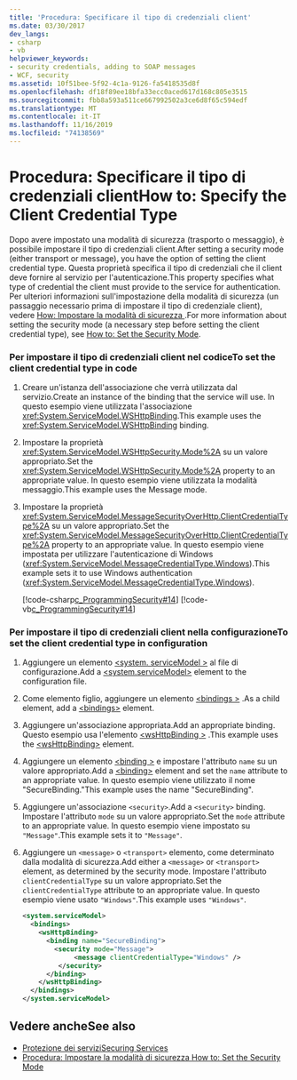 ```yaml
---
title: 'Procedura: Specificare il tipo di credenziali client'
ms.date: 03/30/2017
dev_langs:
- csharp
- vb
helpviewer_keywords:
- security credentials, adding to SOAP messages
- WCF, security
ms.assetid: 10f51bee-5f92-4c1a-9126-fa5418535d8f
ms.openlocfilehash: df18f89ee18bfa33ecc0aced617d168c805e3515
ms.sourcegitcommit: fbb8a593a511ce667992502a3ce6d8f65c594edf
ms.translationtype: MT
ms.contentlocale: it-IT
ms.lasthandoff: 11/16/2019
ms.locfileid: "74138569"
---
```

# <a name="how-to-specify-the-client-credential-type"></a><span data-ttu-id="1f9b1-102">Procedura: Specificare il tipo di credenziali client</span><span class="sxs-lookup"><span data-stu-id="1f9b1-102">How to: Specify the Client Credential Type</span></span>
<span data-ttu-id="1f9b1-103">Dopo avere impostato una modalità di sicurezza (trasporto o messaggio), è possibile impostare il tipo di credenziali client.</span><span class="sxs-lookup"><span data-stu-id="1f9b1-103">After setting a security mode (either transport or message), you have the option of setting the client credential type.</span></span> <span data-ttu-id="1f9b1-104">Questa proprietà specifica il tipo di credenziali che il client deve fornire al servizio per l'autenticazione.</span><span class="sxs-lookup"><span data-stu-id="1f9b1-104">This property specifies what type of credential the client must provide to the service for authentication.</span></span> <span data-ttu-id="1f9b1-105">Per ulteriori informazioni sull'impostazione della modalità di sicurezza (un passaggio necessario prima di impostare il tipo di credenziale client), vedere [How: Impostare la modalità di sicurezza ](how-to-set-the-security-mode.md).</span><span class="sxs-lookup"><span data-stu-id="1f9b1-105">For more information about setting the security mode (a necessary step before setting the client credential type), see [How to: Set the Security Mode](how-to-set-the-security-mode.md).</span></span>  
  
### <a name="to-set-the-client-credential-type-in-code"></a><span data-ttu-id="1f9b1-106">Per impostare il tipo di credenziali client nel codice</span><span class="sxs-lookup"><span data-stu-id="1f9b1-106">To set the client credential type in code</span></span>  
  
1. <span data-ttu-id="1f9b1-107">Creare un'istanza dell'associazione che verrà utilizzata dal servizio.</span><span class="sxs-lookup"><span data-stu-id="1f9b1-107">Create an instance of the binding that the service will use.</span></span> <span data-ttu-id="1f9b1-108">In questo esempio viene utilizzata l'associazione <xref:System.ServiceModel.WSHttpBinding>.</span><span class="sxs-lookup"><span data-stu-id="1f9b1-108">This example uses the <xref:System.ServiceModel.WSHttpBinding> binding.</span></span>  
  
2. <span data-ttu-id="1f9b1-109">Impostare la proprietà <xref:System.ServiceModel.WSHttpSecurity.Mode%2A> su un valore appropriato.</span><span class="sxs-lookup"><span data-stu-id="1f9b1-109">Set the <xref:System.ServiceModel.WSHttpSecurity.Mode%2A> property to an appropriate value.</span></span> <span data-ttu-id="1f9b1-110">In questo esempio viene utilizzata la modalità messaggio.</span><span class="sxs-lookup"><span data-stu-id="1f9b1-110">This example uses the Message mode.</span></span>  
  
3. <span data-ttu-id="1f9b1-111">Impostare la proprietà <xref:System.ServiceModel.MessageSecurityOverHttp.ClientCredentialType%2A> su un valore appropriato.</span><span class="sxs-lookup"><span data-stu-id="1f9b1-111">Set the <xref:System.ServiceModel.MessageSecurityOverHttp.ClientCredentialType%2A> property to an appropriate value.</span></span> <span data-ttu-id="1f9b1-112">In questo esempio viene impostata per utilizzare l'autenticazione di Windows (<xref:System.ServiceModel.MessageCredentialType.Windows>).</span><span class="sxs-lookup"><span data-stu-id="1f9b1-112">This example sets it to use Windows authentication (<xref:System.ServiceModel.MessageCredentialType.Windows>).</span></span>  
  
     [!code-csharp[c_ProgrammingSecurity#14](../../../samples/snippets/csharp/VS_Snippets_CFX/c_programmingsecurity/cs/source.cs#14)]
     [!code-vb[c_ProgrammingSecurity#14](../../../samples/snippets/visualbasic/VS_Snippets_CFX/c_programmingsecurity/vb/source.vb#14)]  
  
### <a name="to-set-the-client-credential-type-in-configuration"></a><span data-ttu-id="1f9b1-113">Per impostare il tipo di credenziali client nella configurazione</span><span class="sxs-lookup"><span data-stu-id="1f9b1-113">To set the client credential type in configuration</span></span>  
  
1. <span data-ttu-id="1f9b1-114">Aggiungere un elemento [\<system. serviceModel >](../configure-apps/file-schema/wcf/system-servicemodel.md) al file di configurazione.</span><span class="sxs-lookup"><span data-stu-id="1f9b1-114">Add a [\<system.serviceModel>](../configure-apps/file-schema/wcf/system-servicemodel.md) element to the configuration file.</span></span>  
  
2. <span data-ttu-id="1f9b1-115">Come elemento figlio, aggiungere un elemento [\<bindings >](../configure-apps/file-schema/wcf/bindings.md) .</span><span class="sxs-lookup"><span data-stu-id="1f9b1-115">As a child element, add a [\<bindings>](../configure-apps/file-schema/wcf/bindings.md) element.</span></span>  
  
3. <span data-ttu-id="1f9b1-116">Aggiungere un'associazione appropriata.</span><span class="sxs-lookup"><span data-stu-id="1f9b1-116">Add an appropriate binding.</span></span> <span data-ttu-id="1f9b1-117">Questo esempio usa l'elemento [\<wsHttpBinding >](../configure-apps/file-schema/wcf/wshttpbinding.md) .</span><span class="sxs-lookup"><span data-stu-id="1f9b1-117">This example uses the [\<wsHttpBinding>](../configure-apps/file-schema/wcf/wshttpbinding.md) element.</span></span>  
  
4. <span data-ttu-id="1f9b1-118">Aggiungere un elemento [\<binding >](../configure-apps/file-schema/wcf/bindings.md) e impostare l'attributo `name` su un valore appropriato.</span><span class="sxs-lookup"><span data-stu-id="1f9b1-118">Add a [\<binding>](../configure-apps/file-schema/wcf/bindings.md) element and set the `name` attribute to an appropriate value.</span></span> <span data-ttu-id="1f9b1-119">In questo esempio viene utilizzato il nome "SecureBinding."</span><span class="sxs-lookup"><span data-stu-id="1f9b1-119">This example uses the name "SecureBinding".</span></span>  
  
5. <span data-ttu-id="1f9b1-120">Aggiungere un'associazione `<security>`.</span><span class="sxs-lookup"><span data-stu-id="1f9b1-120">Add a `<security>` binding.</span></span> <span data-ttu-id="1f9b1-121">Impostare l'attributo `mode` su un valore appropriato.</span><span class="sxs-lookup"><span data-stu-id="1f9b1-121">Set the `mode` attribute to an appropriate value.</span></span> <span data-ttu-id="1f9b1-122">In questo esempio viene impostato su `"Message"`.</span><span class="sxs-lookup"><span data-stu-id="1f9b1-122">This example sets it to `"Message"`.</span></span>  
  
6. <span data-ttu-id="1f9b1-123">Aggiungere un `<message>` o `<transport>` elemento, come determinato dalla modalità di sicurezza.</span><span class="sxs-lookup"><span data-stu-id="1f9b1-123">Add either a `<message>` or `<transport>` element, as determined by the security mode.</span></span> <span data-ttu-id="1f9b1-124">Impostare l'attributo `clientCredentialType` su un valore appropriato.</span><span class="sxs-lookup"><span data-stu-id="1f9b1-124">Set the `clientCredentialType` attribute to an appropriate value.</span></span> <span data-ttu-id="1f9b1-125">In questo esempio viene usato `"Windows"`.</span><span class="sxs-lookup"><span data-stu-id="1f9b1-125">This example uses `"Windows"`.</span></span>  
  
    ```xml  
    <system.serviceModel>  
      <bindings>  
        <wsHttpBinding>  
          <binding name="SecureBinding">  
            <security mode="Message">  
                 <message clientCredentialType="Windows" />  
             </security>  
          </binding>  
        </wsHttpBinding>  
      </bindings>  
    </system.serviceModel>  
    ```  
  
## <a name="see-also"></a><span data-ttu-id="1f9b1-126">Vedere anche</span><span class="sxs-lookup"><span data-stu-id="1f9b1-126">See also</span></span>

- [<span data-ttu-id="1f9b1-127">Protezione dei servizi</span><span class="sxs-lookup"><span data-stu-id="1f9b1-127">Securing Services</span></span>](securing-services.md)
- [<span data-ttu-id="1f9b1-128">Procedura: Impostare la modalità di sicurezza </span><span class="sxs-lookup"><span data-stu-id="1f9b1-128">How to: Set the Security Mode</span></span>](how-to-set-the-security-mode.md)
